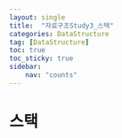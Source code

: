 ```yaml
---
layout: single
title:  "자료구조Study3_스택"
categories: DataStructure
tag: [DataStructure]
toc: true
toc_sticky: true
sidebar:
    nav: "counts"
---
```



# 스택


